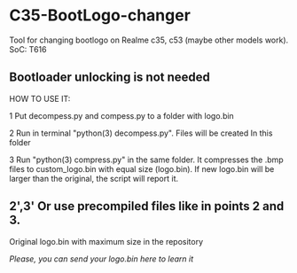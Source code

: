 # C35-BootLogo-changer
Tool for changing bootlogo on Realme c35, c53 (maybe other models work). SoC: T616

Bootloader unlocking is not needed
--------------

HOW TO USE IT:

1 Put decompess.py and compess.py to a folder with logo.bin

2 Run in terminal "python(3) decompess.py". Files will be created In this folder

3 Run "python(3) compress.py" in the same folder. It compresses the .bmp files to custom_logo.bin with equal size (logo.bin). If new logo.bin will be larger than the original, the script will report it. 

2',3' Or use precompiled files like in points 2 and 3.
---------------
Original logo.bin with maximum size in the repository



_Please, you can send your logo.bin here to learn it_
